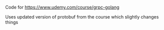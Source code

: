 Code for https://www.udemy.com/course/grpc-golang

Uses updated version of protobuf from the course which slightly changes things